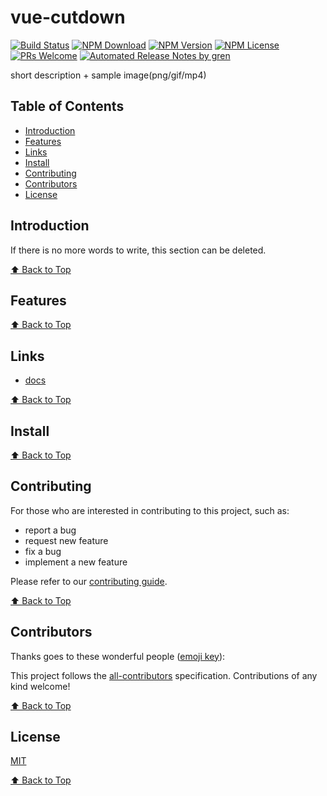 # vue-cutdown

[![Build Status](https://badgen.net/travis/crv/vue-cutdown/master)](https://travis-ci.com/crv/vue-cutdown)
[![NPM Download](https://badgen.net/npm/dm/@crv/vue-cutdown)](https://www.npmjs.com/package/@crv/vue-cutdown)
[![NPM Version](https://badgen.net/npm/v/@crv/vue-cutdown)](https://www.npmjs.com/package/@crv/vue-cutdown)
[![NPM License](https://badgen.net/npm/license/@crv/vue-cutdown)](https://github.com/crv/vue-cutdown/blob/master/LICENSE)
[![PRs Welcome](https://img.shields.io/badge/PRs-welcome-brightgreen.svg)](https://github.com/crv/vue-cutdown/pulls)
[![Automated Release Notes by gren](https://img.shields.io/badge/%F0%9F%A4%96-release%20notes-00B2EE.svg)](https://github-tools.github.io/github-release-notes/)

short description + sample image(png/gif/mp4)

## Table of Contents

- [Introduction](#introduction)
- [Features](#features)
- [Links](#links)
- [Install](#install)
- [Contributing](#contributing)
- [Contributors](#contributors)
- [License](#license)

## Introduction

If there is no more words to write, this section can be deleted.

[⬆ Back to Top](#table-of-contents)

## Features

[⬆ Back to Top](#table-of-contents)

## Links

- [docs](https://crv.github.io/vue-cutdown/)

[⬆ Back to Top](#table-of-contents)

## Install

[⬆ Back to Top](#table-of-contents)

## Contributing

For those who are interested in contributing to this project, such as:

- report a bug
- request new feature
- fix a bug
- implement a new feature

Please refer to our [contributing guide](https://github.com/FEMessage/.github/blob/master/CONTRIBUTING.md).

[⬆ Back to Top](#table-of-contents)

## Contributors

Thanks goes to these wonderful people ([emoji key](https://allcontributors.org/docs/en/emoji-key)):

<!-- ALL-CONTRIBUTORS-LIST:START - Do not remove or modify this section -->
<!-- prettier-ignore -->
<!-- ALL-CONTRIBUTORS-LIST:END -->

This project follows the [all-contributors](https://github.com/all-contributors/all-contributors) specification. Contributions of any kind welcome!

[⬆ Back to Top](#table-of-contents)

## License

[MIT](./LICENSE)

[⬆ Back to Top](#table-of-contents)
